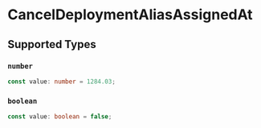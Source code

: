 # CancelDeploymentAliasAssignedAt


## Supported Types

### `number`

```typescript
const value: number = 1284.03;
```

### `boolean`

```typescript
const value: boolean = false;
```

